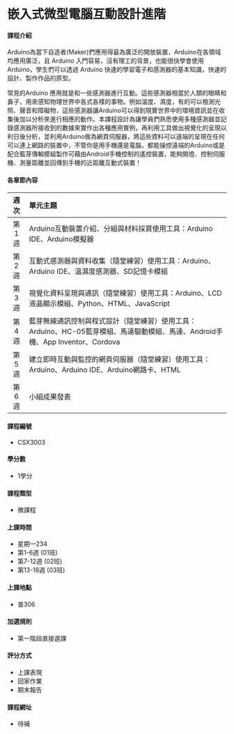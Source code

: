 # 嵌入式微型電腦互動設計進階

#### 課程介紹

Arduino為當下自造者\(Maker\)們應用得最為廣泛的開放裝置，Arduino在各領域均應用廣泛，且 Arduino 入門容易，沒有理工的背景，也能很快學會使用 Arduino，學生們可以透過 Arduino 快速的學習電子和感測器的基本知識，快速的設計、製作作品的原型。

常見的Arduino 應用就是和一些感測器進行互動。這些感測器相當於人類的眼睛和鼻子，用來感知物理世界中各式各樣的事物。例如溫度、濕度，有的可以檢測光照、聲音和障礙物，這些感測器讓Arduino可以得到現實世界中的環境資訊並在收集後加以分析來進行相應的動作。本課程設計為讓學員們熟悉使用多種感測器並記錄感測器所接收到的數據來實作出各種應用實例，再利用工具做出視覺化的呈現以利日後分析，並利用Arduino做為網頁伺服器，將這些資料可以遠端的呈現在任何可以連上網路的裝置中，不管你是用手機還是電腦，都能操控遠端的Arduino或是配合藍芽傳輸模組製作可藉由Android手機控制的遙控裝置，能夠開燈、控制伺服機、測量距離並回傳到手機的近距離互動式裝置！

#### 各章節內容

| 週次 | 單元主題 |
| :-: | :--- |
| 第1週 | Arduino互動裝置介紹、分組與材料採買使用工具：Arduino IDE、Arduino模擬器 |
| 第2週 | 互動式感測器與資料收集（隨堂練習）使用工具：Arduino、Arduino IDE、溫濕度感測器、SD記憶卡模組 |
| 第3週 | 視覺化資料呈現與通訊（隨堂練習）使用工具：Arduino、LCD液晶顯示模組、Python、HTML、JavaScript |
| 第4週 | 藍芽無線通訊控制與程式設計（隨堂練習）使用工具：Arduino、HC-05藍芽模組、馬達驅動模組、馬達、Android手機、App Inventor、Cordova |
| 第5週 | 建立即時互動與監控的網頁伺服器（隨堂練習）使用工具：Arduino、Arduino IDE、Arduino網路卡、HTML |
| 第6週 | 小組成果發表 |

#### 課程編號

* CSX3003

#### 學分數

* 1學分

#### 課程類型

* 微課程

#### 上課時間

* 星期一234 
* 第1-6週 \(01班\)
* 第7-12週 \(02班\)
* 第13-18週 \(03班\)

#### 上課地點

* 普306

#### 加選規則

* 第一階段直接選課

#### 評分方式

* 上課表現
* 回家作業
* 期末報告

#### 課程網址

* 待補 



